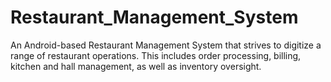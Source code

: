 # Restaurant_Management_System
An Android-based Restaurant Management System that strives to digitize a range of restaurant operations. This includes order processing, billing, kitchen and hall management, as well as inventory oversight. 
